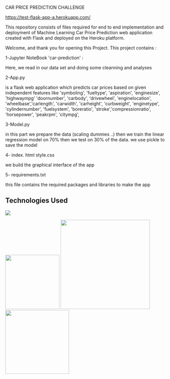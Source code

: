 CAR PRICE PREDICTION CHALLENGE

https://test-flask-app-a.herokuapp.com/

This repository consists of files required for end to end implementation and deployment of Machine Learning Car Price Prediction web application created with Flask and deployed on the Heroku platform.

Welcome, and thank you for opening this Project. This project contains :

1-Jupyter NoteBook 'car-prediction' : 

Here, we read in our data set and doing some cleanning and analyses

2-App.py

is a flask web application which predicts car prices based on given independent features like 'symboling',  'fueltype', 'aspiration', 'enginesize', 'highwaympg' 
'doornumber', 'carbody', 'drivewheel', 'enginelocation', 'wheelbase','carlength', 'carwidth', 'carheight', 'curbweight', 'enginetype', 'cylindernumber', 'fuelsystem', 'boreratio', 'stroke','compressionratio', 'horsepower', 'peakrpm', 'citympg', 

3-Model.py

in this part we prepare the data (scaling dummies ..) then we train the linear regression model on 70% then we test on 30% of the data.
we use pickle to save the model

4- index. html style.css 

we build the graphical interface of the app

5- requirements.txt

this file contains the required packages and libraries to make the app 



## Technologies Used

![](https://forthebadge.com/images/badges/made-with-python.svg)

[<img target="_blank" src="https://flask.palletsprojects.com/en/1.1.x/_images/flask-logo.png" width=170>](https://flask.palletsprojects.com/en/1.1.x/) [<img target="_blank" src="https://number1.co.za/wp-content/uploads/2017/10/gunicorn_logo-300x85.png" width=280>](https://gunicorn.org) [<img target="_blank" src="https://scikit-learn.org/stable/_static/scikit-learn-logo-small.png" width=200>](https://scikit-learn.org/stable/) 




